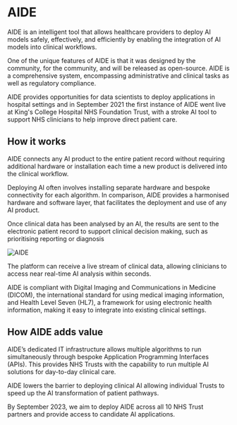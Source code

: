 # AIDE
AIDE is an intelligent tool that allows healthcare providers to deploy AI models safely, effectively, and efficiently by enabling the integration of AI models into clinical workflows.

One of the unique features of AIDE is that it was designed by the community, for the community, and will be released as open-source. AIDE is a comprehensive system, encompassing administrative and clinical tasks as well as regulatory compliance.

AIDE provides opportunities for data scientists to deploy applications in hospital settings and in September 2021 the first instance of AIDE went live at King's College Hospital NHS Foundation Trust, with a stroke AI tool to support NHS clinicians to help improve direct patient care.

## How it works
AIDE connects any AI product to the entire patient record without requiring additional hardware or installation each time a new product is delivered into the clinical workflow.

Deploying AI often involves installing separate hardware and bespoke connectivity for each algorithm. In comparison, AIDE provides a harmonised hardware and software layer, that facilitates the deployment and use of any AI product.

Once clinical data has been analysed by an AI, the results are sent to the electronic patient record to support clinical decision making, such as prioritising reporting or diagnosis

![AIDE](https://www.aicentre.co.uk/sites/default/files/inline-images/AIDE%20diagram_12%20Nov.png)

The platform can receive a live stream of clinical data, allowing clinicians to access near real-time AI analysis within seconds.

AIDE is compliant with Digital Imaging and Communications in Medicine (DICOM), the international standard for using medical imaging information, and Health Level Seven (HL7), a framework for using electronic health information, making it easy to integrate into existing clinical settings. 

## How AIDE adds value
AIDE’s dedicated IT infrastructure allows multiple algorithms to run simultaneously through bespoke Application Programming Interfaces (APIs). This provides NHS Trusts with the capability to run multiple AI solutions for day-to-day clinical care.

AIDE lowers the barrier to deploying clinical AI allowing individual Trusts to speed up the AI transformation of patient pathways.

By September 2023, we aim to deploy AIDE across all 10 NHS Trust partners and provide access to candidate AI applications.
